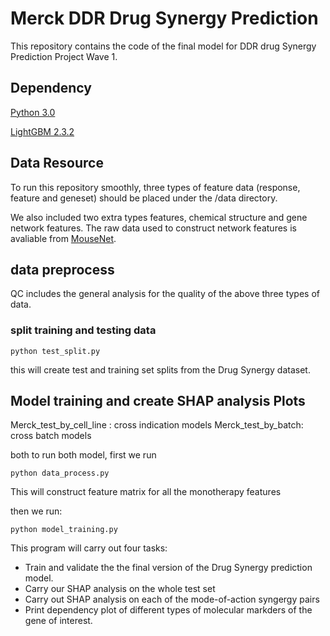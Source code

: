 # Merck DDR Drug Synergy Prediction

This repository contains the code of the final model for DDR drug Synergy Prediction Project Wave 1. 

## Dependency

[Python 3.0](https://www.python.org/download/releases/3.0/)

[LightGBM 2.3.2](https://lightgbm.readthedocs.io/en/latest/index.html)

## Data Resource

To run this repository smoothly, three types of feature data (response, feature and geneset) should be placed under the /data directory.  

We also included two extra types features, chemical structure and gene network features. The raw data used to construct network features is avaliable from [MouseNet](http://fntm.princeton.edu). 

## data preprocess

QC includes the general analysis for the quality of the above three types of data.

### split training and testing data

```
python test_split.py
```
this will create test and training set splits from the Drug Synergy dataset.

## Model training and create SHAP analysis Plots

Merck_test_by_cell_line : cross indication models
Merck_test_by_batch: cross batch models

both to run both model, first we run

```
python data_process.py
```

This will construct feature matrix for all the monotherapy features

then we run:

```
python model_training.py
```

This program will carry out four tasks: 
* Train and validate the the final version of the Drug Synergy prediction model.
* Carry our SHAP analysis on the whole test set
* Carry out SHAP analysis on each of the mode-of-action syngergy pairs
* Print dependency plot of different types of molecular markders of the gene of interest.







